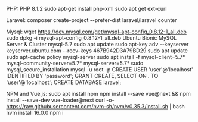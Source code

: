 PHP:
PHP 8.1.2
sudo apt-get install php-xml
sudo apt get ext-curl

Laravel:
composer create-project --prefer-dist laravel/laravel counter

Mysql:
wget https://dev.mysql.com/get/mysql-apt-config_0.8.12-1_all.deb
sudo dpkg -i mysql-apt-config_0.8.12-1_all.deb
Ubuntu Bionic
MySQL Server & Cluster
mysql-5.7
sudo apt update
sudo apt-key adv --keyserver keyserver.ubuntu.com --recv-keys 467B942D3A79BD29
sudo apt update
sudo apt-cache policy mysql-server
sudo apt install -f mysql-client=5.7* mysql-community-server=5.7* mysql-server=5.7*
sudo mysql_secure_installation
mysql -u root -p
CREATE USER 'user'@'localhost' IDENTIFIED BY 'password';
GRANT CREATE, SELECT ON *.* TO 'user'@'localhost';
CREATE DATABASE laravel;

NPM and Vue.js:
sudo apt install npm
npm install --save vue@next && npm install --save-dev vue-loader@next
curl -o- https://raw.githubusercontent.com/nvm-sh/nvm/v0.35.3/install.sh | bash
nvm install 16.0.0
npm i


